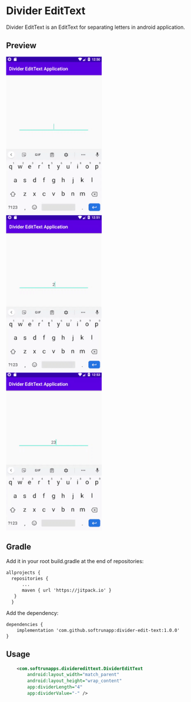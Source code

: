 # Divider EditText
Divider EditText is an EditText for separating letters in android application.

## Preview
<div>
<img src="screen1.gif" width="260" />
<img src="screen2.gif" width="260" />
<img src="screen3.gif" width="260" />
</div>

## Gradle

Add it in your root build.gradle at the end of repositories:


    allprojects {
      repositories {
          ...
          maven { url 'https://jitpack.io' }
       }
	  }
Add the dependency:

	dependencies {
	    implementation 'com.github.softrunapp:divider-edit-text:1.0.0'
	}




## Usage

```xml
    <com.softrunapps.divideredittext.DividerEditText
        android:layout_width="match_parent"
        android:layout_height="wrap_content"
        app:dividerLength="4"
        app:dividerValue="-" />
```
